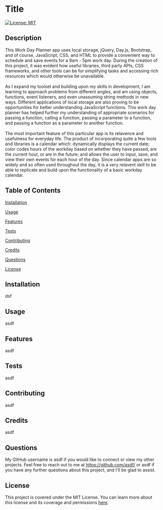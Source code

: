 # Title

[![License: MIT](https://img.shields.io/badge/License-MIT-blue.svg)](https://opensource.org/licenses/MIT)

## Description

This Work Day Planner app uses local storage, jQuery, Day.js, Bootstrap, and of course, JavaScript, CSS, and HTML to provide a convenient way to schedule and save events for a 9am - 5pm work day. During the creation of this project, it was evident how useful libraries, third party APIs, CSS frameworks, and other tools can be for simplifying tasks and accessing rich resources which would otherwise be unavailable.<br/><br/>As I expand my toolset and building upon my skills in development, I am learning to approach problems from different angles, and am using objects, functions, event listeners, and even unassuming string methods in new ways. Different applications of local storage are also proving to be opportunities for better understanding JavaScript functions. This work day planner has helped further my understanding of appropriate scenarios for passing a function, calling a function, passing a parameter to a function, and passing a function as a parameter to another function.<br/><br/>The most important feature of this particular app is its relavence and usefulness for everyday life. The product of incorporating quite a few tools and libraries is a calendar which: dynamically displays the current date; color codes hours of the workday based on whether they have passed, are the current hour, or are in the future; and allows the user to input, save, and view their own events for each hour of the day. Since calendar apps are so widely and so often used throughout the day, it is a very relavent skill to be able to replicate and build upon the functionality of a basic workday calendar.

## Table of Contents

[Installation](#installation)

[Usage](#usage)

[Features](#features)

[Tests](#tests)

[Contributing](#contributing)

[Credits](#credits)

[Questions](#questions)

[License](#license)

## Installation

dsf

## Usage

asdf

## Features

asdf

## Tests

asdf

## Contributing

asdf

## Credits

asdf

## Questions

My GitHub username is asdf if you would like to connect or view my other projects. Feel free to reach out to me at https://github.com/asdf/ or asdf if you have any further questions about this project, and I'll be glad to assist.

## License

This project is covered under the MIT License. You can learn more about this license and its coverage and permissions [here](https://opensource.org/licenses/MIT).
